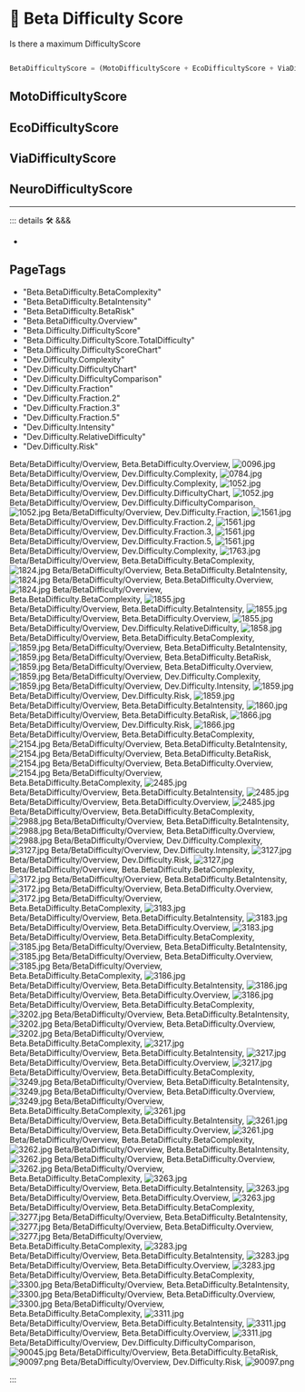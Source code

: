 
# 🔷 <beta>Beta Difficulty Score</beta>

Is there a maximum DifficultyScore

```py

BetaDifficultyScore = (MotoDifficultyScore + EcoDifficultyScore + ViaDifficultyScore + NeuroDifficultyScore)

```

## MotoDifficultyScore

## EcoDifficultyScore

## ViaDifficultyScore

## NeuroDifficultyScore

---

<!-- =================================================== -->
<!-- =================================================== -->
<!-- =================================================== -->
<!-- =================================================== -->
<!-- =================================================== -->
::: details 🛠 <dev>&&&</dev>

-

<h2>PageTags</h2>

- "Beta.BetaDifficulty.BetaComplexity"
- "Beta.BetaDifficulty.BetaIntensity"
- "Beta.BetaDifficulty.BetaRisk"
- "Beta.BetaDifficulty.Overview"
- "Beta.Difficulty.DifficultyScore"
- "Beta.Difficulty.DifficultyScore.TotalDifficulty"
- "Beta.Difficulty.DifficultyScoreChart"
- "Dev.Difficulty.Complexity"
- "Dev.Difficulty.DifficultyChart"
- "Dev.Difficulty.DifficultyComparison"
- "Dev.Difficulty.Fraction"
- "Dev.Difficulty.Fraction.2"
- "Dev.Difficulty.Fraction.3"
- "Dev.Difficulty.Fraction.5"
- "Dev.Difficulty.Intensity"
- "Dev.Difficulty.RelativeDifficulty"
- "Dev.Difficulty.Risk"

Beta/BetaDifficulty/Overview, <dev>Beta.BetaDifficulty.Overview</dev>, ![0096.jpg](/PaperPhoto/0096.jpg)
Beta/BetaDifficulty/Overview, <dev>Dev.Difficulty.Complexity</dev>, ![0784.jpg](/PaperPhoto/0784.jpg)
Beta/BetaDifficulty/Overview, <dev>Dev.Difficulty.Complexity</dev>, ![1052.jpg](/PaperPhoto/1052.jpg)
Beta/BetaDifficulty/Overview, <dev>Dev.Difficulty.DifficultyChart</dev>, ![1052.jpg](/PaperPhoto/1052.jpg)
Beta/BetaDifficulty/Overview, <dev>Dev.Difficulty.DifficultyComparison</dev>, ![1052.jpg](/PaperPhoto/1052.jpg)
Beta/BetaDifficulty/Overview, <dev>Dev.Difficulty.Fraction</dev>, ![1561.jpg](/PaperPhoto/1561.jpg)
Beta/BetaDifficulty/Overview, <dev>Dev.Difficulty.Fraction.2</dev>, ![1561.jpg](/PaperPhoto/1561.jpg)
Beta/BetaDifficulty/Overview, <dev>Dev.Difficulty.Fraction.3</dev>, ![1561.jpg](/PaperPhoto/1561.jpg)
Beta/BetaDifficulty/Overview, <dev>Dev.Difficulty.Fraction.5</dev>, ![1561.jpg](/PaperPhoto/1561.jpg)
Beta/BetaDifficulty/Overview, <dev>Dev.Difficulty.Complexity</dev>, ![1763.jpg](/PaperPhoto/1763.jpg)
Beta/BetaDifficulty/Overview, <dev>Beta.BetaDifficulty.BetaComplexity</dev>, ![1824.jpg](/PaperPhoto/1824.jpg)
Beta/BetaDifficulty/Overview, <dev>Beta.BetaDifficulty.BetaIntensity</dev>, ![1824.jpg](/PaperPhoto/1824.jpg)
Beta/BetaDifficulty/Overview, <dev>Beta.BetaDifficulty.Overview</dev>, ![1824.jpg](/PaperPhoto/1824.jpg)
Beta/BetaDifficulty/Overview, <dev>Beta.BetaDifficulty.BetaComplexity</dev>, ![1855.jpg](/PaperPhoto/1855.jpg)
Beta/BetaDifficulty/Overview, <dev>Beta.BetaDifficulty.BetaIntensity</dev>, ![1855.jpg](/PaperPhoto/1855.jpg)
Beta/BetaDifficulty/Overview, <dev>Beta.BetaDifficulty.Overview</dev>, ![1855.jpg](/PaperPhoto/1855.jpg)
Beta/BetaDifficulty/Overview, <dev>Dev.Difficulty.RelativeDifficulty</dev>, ![1858.jpg](/PaperPhoto/1858.jpg)
Beta/BetaDifficulty/Overview, <dev>Beta.BetaDifficulty.BetaComplexity</dev>, ![1859.jpg](/PaperPhoto/1859.jpg)
Beta/BetaDifficulty/Overview, <dev>Beta.BetaDifficulty.BetaIntensity</dev>, ![1859.jpg](/PaperPhoto/1859.jpg)
Beta/BetaDifficulty/Overview, <dev>Beta.BetaDifficulty.BetaRisk</dev>, ![1859.jpg](/PaperPhoto/1859.jpg)
Beta/BetaDifficulty/Overview, <dev>Beta.BetaDifficulty.Overview</dev>, ![1859.jpg](/PaperPhoto/1859.jpg)
Beta/BetaDifficulty/Overview, <dev>Dev.Difficulty.Complexity</dev>, ![1859.jpg](/PaperPhoto/1859.jpg)
Beta/BetaDifficulty/Overview, <dev>Dev.Difficulty.Intensity</dev>, ![1859.jpg](/PaperPhoto/1859.jpg)
Beta/BetaDifficulty/Overview, <dev>Dev.Difficulty.Risk</dev>, ![1859.jpg](/PaperPhoto/1859.jpg)
Beta/BetaDifficulty/Overview, <dev>Beta.BetaDifficulty.BetaIntensity</dev>, ![1860.jpg](/PaperPhoto/1860.jpg)
Beta/BetaDifficulty/Overview, <dev>Beta.BetaDifficulty.BetaRisk</dev>, ![1866.jpg](/PaperPhoto/1866.jpg)
Beta/BetaDifficulty/Overview, <dev>Dev.Difficulty.Risk</dev>, ![1866.jpg](/PaperPhoto/1866.jpg)
Beta/BetaDifficulty/Overview, <dev>Beta.BetaDifficulty.BetaComplexity</dev>, ![2154.jpg](/PaperPhoto/2154.jpg)
Beta/BetaDifficulty/Overview, <dev>Beta.BetaDifficulty.BetaIntensity</dev>, ![2154.jpg](/PaperPhoto/2154.jpg)
Beta/BetaDifficulty/Overview, <dev>Beta.BetaDifficulty.BetaRisk</dev>, ![2154.jpg](/PaperPhoto/2154.jpg)
Beta/BetaDifficulty/Overview, <dev>Beta.BetaDifficulty.Overview</dev>, ![2154.jpg](/PaperPhoto/2154.jpg)
Beta/BetaDifficulty/Overview, <dev>Beta.BetaDifficulty.BetaComplexity</dev>, ![2485.jpg](/PaperPhoto/2485.jpg)
Beta/BetaDifficulty/Overview, <dev>Beta.BetaDifficulty.BetaIntensity</dev>, ![2485.jpg](/PaperPhoto/2485.jpg)
Beta/BetaDifficulty/Overview, <dev>Beta.BetaDifficulty.Overview</dev>, ![2485.jpg](/PaperPhoto/2485.jpg)
Beta/BetaDifficulty/Overview, <dev>Beta.BetaDifficulty.BetaComplexity</dev>, ![2988.jpg](/PaperPhoto/2988.jpg)
Beta/BetaDifficulty/Overview, <dev>Beta.BetaDifficulty.BetaIntensity</dev>, ![2988.jpg](/PaperPhoto/2988.jpg)
Beta/BetaDifficulty/Overview, <dev>Beta.BetaDifficulty.Overview</dev>, ![2988.jpg](/PaperPhoto/2988.jpg)
Beta/BetaDifficulty/Overview, <dev>Dev.Difficulty.Complexity</dev>, ![3127.jpg](/PaperPhoto/3127.jpg)
Beta/BetaDifficulty/Overview, <dev>Dev.Difficulty.Intensity</dev>, ![3127.jpg](/PaperPhoto/3127.jpg)
Beta/BetaDifficulty/Overview, <dev>Dev.Difficulty.Risk</dev>, ![3127.jpg](/PaperPhoto/3127.jpg)
Beta/BetaDifficulty/Overview, <dev>Beta.BetaDifficulty.BetaComplexity</dev>, ![3172.jpg](/PaperPhoto/3172.jpg)
Beta/BetaDifficulty/Overview, <dev>Beta.BetaDifficulty.BetaIntensity</dev>, ![3172.jpg](/PaperPhoto/3172.jpg)
Beta/BetaDifficulty/Overview, <dev>Beta.BetaDifficulty.Overview</dev>, ![3172.jpg](/PaperPhoto/3172.jpg)
Beta/BetaDifficulty/Overview, <dev>Beta.BetaDifficulty.BetaComplexity</dev>, ![3183.jpg](/PaperPhoto/3183.jpg)
Beta/BetaDifficulty/Overview, <dev>Beta.BetaDifficulty.BetaIntensity</dev>, ![3183.jpg](/PaperPhoto/3183.jpg)
Beta/BetaDifficulty/Overview, <dev>Beta.BetaDifficulty.Overview</dev>, ![3183.jpg](/PaperPhoto/3183.jpg)
Beta/BetaDifficulty/Overview, <dev>Beta.BetaDifficulty.BetaComplexity</dev>, ![3185.jpg](/PaperPhoto/3185.jpg)
Beta/BetaDifficulty/Overview, <dev>Beta.BetaDifficulty.BetaIntensity</dev>, ![3185.jpg](/PaperPhoto/3185.jpg)
Beta/BetaDifficulty/Overview, <dev>Beta.BetaDifficulty.Overview</dev>, ![3185.jpg](/PaperPhoto/3185.jpg)
Beta/BetaDifficulty/Overview, <dev>Beta.BetaDifficulty.BetaComplexity</dev>, ![3186.jpg](/PaperPhoto/3186.jpg)
Beta/BetaDifficulty/Overview, <dev>Beta.BetaDifficulty.BetaIntensity</dev>, ![3186.jpg](/PaperPhoto/3186.jpg)
Beta/BetaDifficulty/Overview, <dev>Beta.BetaDifficulty.Overview</dev>, ![3186.jpg](/PaperPhoto/3186.jpg)
Beta/BetaDifficulty/Overview, <dev>Beta.BetaDifficulty.BetaComplexity</dev>, ![3202.jpg](/PaperPhoto/3202.jpg)
Beta/BetaDifficulty/Overview, <dev>Beta.BetaDifficulty.BetaIntensity</dev>, ![3202.jpg](/PaperPhoto/3202.jpg)
Beta/BetaDifficulty/Overview, <dev>Beta.BetaDifficulty.Overview</dev>, ![3202.jpg](/PaperPhoto/3202.jpg)
Beta/BetaDifficulty/Overview, <dev>Beta.BetaDifficulty.BetaComplexity</dev>, ![3217.jpg](/PaperPhoto/3217.jpg)
Beta/BetaDifficulty/Overview, <dev>Beta.BetaDifficulty.BetaIntensity</dev>, ![3217.jpg](/PaperPhoto/3217.jpg)
Beta/BetaDifficulty/Overview, <dev>Beta.BetaDifficulty.Overview</dev>, ![3217.jpg](/PaperPhoto/3217.jpg)
Beta/BetaDifficulty/Overview, <dev>Beta.BetaDifficulty.BetaComplexity</dev>, ![3249.jpg](/PaperPhoto/3249.jpg)
Beta/BetaDifficulty/Overview, <dev>Beta.BetaDifficulty.BetaIntensity</dev>, ![3249.jpg](/PaperPhoto/3249.jpg)
Beta/BetaDifficulty/Overview, <dev>Beta.BetaDifficulty.Overview</dev>, ![3249.jpg](/PaperPhoto/3249.jpg)
Beta/BetaDifficulty/Overview, <dev>Beta.BetaDifficulty.BetaComplexity</dev>, ![3261.jpg](/PaperPhoto/3261.jpg)
Beta/BetaDifficulty/Overview, <dev>Beta.BetaDifficulty.BetaIntensity</dev>, ![3261.jpg](/PaperPhoto/3261.jpg)
Beta/BetaDifficulty/Overview, <dev>Beta.BetaDifficulty.Overview</dev>, ![3261.jpg](/PaperPhoto/3261.jpg)
Beta/BetaDifficulty/Overview, <dev>Beta.BetaDifficulty.BetaComplexity</dev>, ![3262.jpg](/PaperPhoto/3262.jpg)
Beta/BetaDifficulty/Overview, <dev>Beta.BetaDifficulty.BetaIntensity</dev>, ![3262.jpg](/PaperPhoto/3262.jpg)
Beta/BetaDifficulty/Overview, <dev>Beta.BetaDifficulty.Overview</dev>, ![3262.jpg](/PaperPhoto/3262.jpg)
Beta/BetaDifficulty/Overview, <dev>Beta.BetaDifficulty.BetaComplexity</dev>, ![3263.jpg](/PaperPhoto/3263.jpg)
Beta/BetaDifficulty/Overview, <dev>Beta.BetaDifficulty.BetaIntensity</dev>, ![3263.jpg](/PaperPhoto/3263.jpg)
Beta/BetaDifficulty/Overview, <dev>Beta.BetaDifficulty.Overview</dev>, ![3263.jpg](/PaperPhoto/3263.jpg)
Beta/BetaDifficulty/Overview, <dev>Beta.BetaDifficulty.BetaComplexity</dev>, ![3277.jpg](/PaperPhoto/3277.jpg)
Beta/BetaDifficulty/Overview, <dev>Beta.BetaDifficulty.BetaIntensity</dev>, ![3277.jpg](/PaperPhoto/3277.jpg)
Beta/BetaDifficulty/Overview, <dev>Beta.BetaDifficulty.Overview</dev>, ![3277.jpg](/PaperPhoto/3277.jpg)
Beta/BetaDifficulty/Overview, <dev>Beta.BetaDifficulty.BetaComplexity</dev>, ![3283.jpg](/PaperPhoto/3283.jpg)
Beta/BetaDifficulty/Overview, <dev>Beta.BetaDifficulty.BetaIntensity</dev>, ![3283.jpg](/PaperPhoto/3283.jpg)
Beta/BetaDifficulty/Overview, <dev>Beta.BetaDifficulty.Overview</dev>, ![3283.jpg](/PaperPhoto/3283.jpg)
Beta/BetaDifficulty/Overview, <dev>Beta.BetaDifficulty.BetaComplexity</dev>, ![3300.jpg](/PaperPhoto/3300.jpg)
Beta/BetaDifficulty/Overview, <dev>Beta.BetaDifficulty.BetaIntensity</dev>, ![3300.jpg](/PaperPhoto/3300.jpg)
Beta/BetaDifficulty/Overview, <dev>Beta.BetaDifficulty.Overview</dev>, ![3300.jpg](/PaperPhoto/3300.jpg)
Beta/BetaDifficulty/Overview, <dev>Beta.BetaDifficulty.BetaComplexity</dev>, ![3311.jpg](/PaperPhoto/3311.jpg)
Beta/BetaDifficulty/Overview, <dev>Beta.BetaDifficulty.BetaIntensity</dev>, ![3311.jpg](/PaperPhoto/3311.jpg)
Beta/BetaDifficulty/Overview, <dev>Beta.BetaDifficulty.Overview</dev>, ![3311.jpg](/PaperPhoto/3311.jpg)
Beta/BetaDifficulty/Overview, <dev>Dev.Difficulty.DifficultyComparison</dev>, ![90045.jpg](/PaperPhoto/90045.jpg)
Beta/BetaDifficulty/Overview, <dev>Beta.BetaDifficulty.BetaRisk</dev>, ![90097.png](/PaperPhoto/90097.png)
Beta/BetaDifficulty/Overview, <dev>Dev.Difficulty.Risk</dev>, ![90097.png](/PaperPhoto/90097.png)

:::
